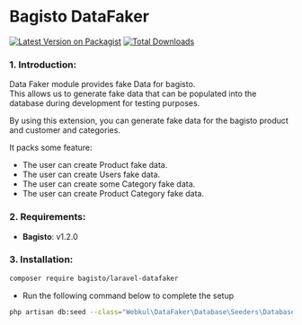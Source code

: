# Bagisto DataFaker
[![Latest Version on Packagist](https://img.shields.io/packagist/v/bagisto-europe/laravel-data-faker.svg?style=flat-square)](https://packagist.org/packages/bagisto-europe/laravel-data-faker)
[![Total Downloads](https://img.shields.io/packagist/dt/bagisto-europe/laravel-data-faker.svg?style=flat-square)](https://packagist.org/packages/bagisto-europe/laravel-data-faker)

### 1. Introduction:

Data Faker module provides fake Data for bagisto.  
This allows us to generate fake data that can be populated into the database during development for testing purposes.

By using this extension, you can generate fake data for the bagisto product and customer and categories.

It packs some feature:

* The user can create Product fake data.
* The user can create Users fake data.
* The user can create some Category fake data.
* The user can create Product Category fake data.

### 2. Requirements:

* **Bagisto**: v1.2.0

### 3. Installation:

```sh
composer require bagisto/laravel-datafaker
```

* Run the following command below to complete the setup

```sh
php artisan db:seed --class="Webkul\DataFaker\Database\Seeders\DatabaseSeeder"
```
